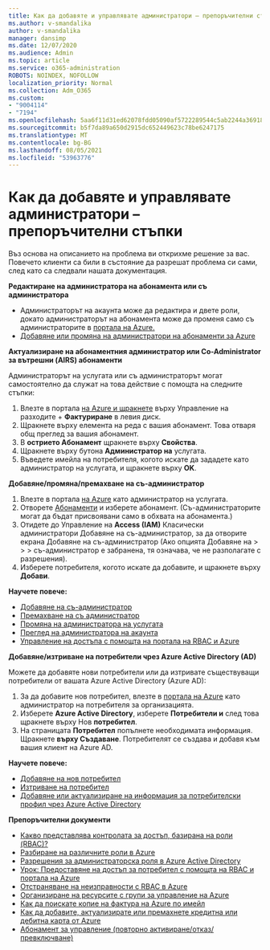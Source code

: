 ```yaml
---
title: Как да добавяте и управлявате администратори – препоръчителни стъпки
ms.author: v-smandalika
author: v-smandalika
manager: dansimp
ms.date: 12/07/2020
ms.audience: Admin
ms.topic: article
ms.service: o365-administration
ROBOTS: NOINDEX, NOFOLLOW
localization_priority: Normal
ms.collection: Adm_O365
ms.custom:
- "9004114"
- "7194"
ms.openlocfilehash: 5aa6f11d31ed62078fdd05090af5722289544c5ab2244a369182f4e0f9214183
ms.sourcegitcommit: b5f7da89a650d2915dc652449623c78be6247175
ms.translationtype: MT
ms.contentlocale: bg-BG
ms.lasthandoff: 08/05/2021
ms.locfileid: "53963776"
---
```

# <a name="how-to-add-and-manage-administrators---recommended-steps"></a>Как да добавяте и управлявате администратори – препоръчителни стъпки

Въз основа на описанието на проблема ви открихме решение за вас. Повечето клиенти са били в състояние да разрешат проблема си сами, след като са следвали нашата документация.

**Редактиране на администратора на абонамента или съ администратора**

- Администраторът на акаунта може да редактира и двете роли, докато администраторът на абонамента може да променя само съ администраторите в [портала на Azure.](https://ms.portal.azure.com/#home)
- [Добавяне или промяна на администратори на абонаменти за Azure](https://docs.microsoft.com/azure/cost-management-billing/manage/add-change-subscription-administrator)

**Актуализиране на абонаментния администратор или Co-Administrator за вътрешни (AIRS) абонаменти**

Администраторът на услугата или съ администраторът могат самостоятелно да служат на това действие с помощта на следните стъпки:

1. Влезте в портала [на Azure и щракнете](https://ms.portal.azure.com/#home) върху Управление на разходите + **Фактуриране** в левия диск.
2. Щракнете върху елемента на реда с вашия абонамент. Това отваря общ преглед за вашия абонамент.
3. В **острието Абонамент** щракнете върху **Свойства**. 
4. Щракнете върху бутона **Администратор на** услугата.
5. Въведете имейла на потребителя, когото искате да зададете като администратор на услугата, и щракнете върху **OK**.

**Добавяне/промяна/премахване на съ-администратор**

1. Влезте в портала [на Azure](https://ms.portal.azure.com/#home) като администратор на услугата.
2. Отворете [Абонаменти](https://ms.portal.azure.com/#blade/Microsoft_Azure_Billing/SubscriptionsBlade) и изберете абонамент. (Съ-администраторите могат да бъдат присвоявани само в обхвата на абонамента.)
3. Отидете до Управление на **Access (IAM)** Класически администратори Добавяне на съ-администратор, за да отворите екрана Добавяне на съ-администратор (Ако опцията Добавяне на  >    >    >   съ-администратор е забранена, тя означава, че не разполагате с разрешения). 
4. Изберете потребителя, когото искате да добавите, и щракнете върху **Добави**.

**Научете повече:**
- [Добавяне на съ-администратор](https://docs.microsoft.com/azure/role-based-access-control/classic-administrators)
- [Премахване на съ администратор](https://docs.microsoft.com/azure/role-based-access-control/classic-administrators)
- [Промяна на администратора на услугата](https://docs.microsoft.com/azure/role-based-access-control/classic-administrators)
- [Преглед на администратора на акаунта](https://docs.microsoft.com/azure/role-based-access-control/classic-administrators)
- [Управление на достъпа с помощта на портала на RBAC и Azure](https://docs.microsoft.com/azure/role-based-access-control/role-assignments-portal)

**Добавяне/изтриване на потребители чрез Azure Active Directory (AD)**

Можете да добавяте нови потребители или да изтривате съществуващи потребители от вашата Azure Active Directory (Azure AD):

1. За да добавите нов потребител, влезте в [портала на Azure](https://ms.portal.azure.com/#home) като администратор на потребителя за организацията.
2. Изберете **Azure Active Directory**, изберете **Потребители и** след това щракнете върху Нов **потребител**.
3. На страницата **Потребител** попълнете необходимата информация. Щракнете **върху Създаване**. Потребителят се създава и добавя към вашия клиент на Azure AD.

**Научете повече:**

- [Добавяне на нов потребител](https://docs.microsoft.com/azure/active-directory/fundamentals/add-users-azure-active-directory)
- [Изтриване на потребител](https://docs.microsoft.com/azure/active-directory/fundamentals/add-users-azure-active-directory)
- [Добавяне или актуализиране на информация за потребителски профил чрез Azure Active Directory](https://docs.microsoft.com/azure/active-directory/fundamentals/active-directory-users-profile-azure-portal)

**Препоръчителни документи**

- [Какво представлява контролата за достъп, базирана на роли (RBAC)?](https://docs.microsoft.com/azure/role-based-access-control/overview)
- [Разбиране на различните роли в Azure](https://docs.microsoft.com/azure/role-based-access-control/rbac-and-directory-admin-roles)
- [Разрешения за администраторска роля в Azure Active Directory](https://docs.microsoft.com/azure/active-directory/roles/permissions-reference)
- [Урок: Предоставяне на достъп за потребител с помощта на RBAC и портала на Azure](https://docs.microsoft.com/azure/role-based-access-control/quickstart-assign-role-user-portal)
- [Отстраняване на неизправности с RBAC в Azure](https://docs.microsoft.com/azure/role-based-access-control/troubleshooting)
- [Организиране на ресурсите с групи за управление на Azure](https://docs.microsoft.com/azure/governance/management-groups/overview)
- [Как да поискате копие на фактура на Azure по имейл](https://azure.microsoft.com/en-us/blog/azure-email-invoices/)
- [Как да добавите, актуализирате или премахнете кредитна или дебитна карта от Azure](https://docs.microsoft.com/azure/cost-management-billing/manage/change-credit-card)
- [Абонамент за управление (повторно активиране/отказ/превключване)](https://docs.microsoft.com/azure/cost-management-billing/manage/subscription-disabled)



